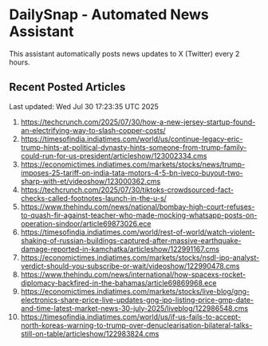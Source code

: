 # DailySnap - Automated News Assistant

This assistant automatically posts news updates to X (Twitter) every 2 hours.

## Recent Posted Articles

Last updated: Wed Jul 30 17:23:35 UTC 2025

1. https://techcrunch.com/2025/07/30/how-a-new-jersey-startup-found-an-electrifying-way-to-slash-copper-costs/
2. https://timesofindia.indiatimes.com/world/us/continue-legacy-eric-trump-hints-at-political-dynasty-hints-someone-from-trump-family-could-run-for-us-president/articleshow/123002334.cms
3. https://economictimes.indiatimes.com/markets/stocks/news/trump-imposes-25-tariff-on-india-tata-motors-4-5-bn-iveco-buyout-two-sharp-with-et/videoshow/123000362.cms
4. https://techcrunch.com/2025/07/30/tiktoks-crowdsourced-fact-checks-called-footnotes-launch-in-the-u-s/
5. https://www.thehindu.com/news/national/bombay-high-court-refuses-to-quash-fir-against-teacher-who-made-mocking-whatsapp-posts-on-operation-sindoor/article69873026.ece
6. https://timesofindia.indiatimes.com/world/rest-of-world/watch-violent-shaking-of-russian-buildings-captured-after-massive-earthquake-damage-reported-in-kamchatka/articleshow/122991167.cms
7. https://economictimes.indiatimes.com/markets/stocks/nsdl-ipo-analyst-verdict-should-you-subscribe-or-wait/videoshow/122990478.cms
8. https://www.thehindu.com/news/international/how-spacexs-rocket-diplomacy-backfired-in-the-bahamas/article69869968.ece
9. https://economictimes.indiatimes.com/markets/stocks/live-blog/gng-electronics-share-price-live-updates-gng-ipo-listing-price-gmp-date-and-time-latest-market-news-30-july-2025/liveblog/122986548.cms
10. https://timesofindia.indiatimes.com/world/us/if-us-fails-to-accept-north-koreas-warning-to-trump-over-denuclearisation-bilateral-talks-still-on-table/articleshow/122983824.cms
